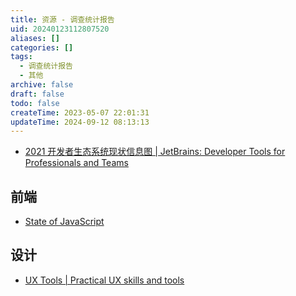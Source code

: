 ```yaml
---
title: 资源 - 调查统计报告
uid: 20240123112807520
aliases: []
categories: []
tags:
  - 调查统计报告
  - 其他
archive: false
draft: false
todo: false
createTime: 2023-05-07 22:01:31
updateTime: 2024-09-12 08:13:13
---
```


- [2021 开发者生态系统现状信息图 | JetBrains: Developer Tools for Professionals and Teams](https://www.jetbrains.com/zh-cn/lp/devecosystem-2021/)

## 前端

- [State of JavaScript](https://stateofjs.com/zh-hans//)

## 设计

- [UX Tools | Practical UX skills and tools](https://uxtools.co/)

